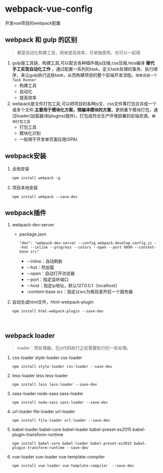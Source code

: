 # webpack-vue-config
开发vue项目的webpack配置

## webpack 和 gulp 的区别

> 都是自动化构建工具，用来提高效率，可单独使用，也可以一起用

1. gulp是工具链、构建工具,可以配合各种插件做js压缩,css压缩,less编译 **替代手工实现自动化工作**   ，通过配置一系列的task，定义task处理的事务、执行顺序，来让gulp执行这些task，从而构建项目的整个前端开发流程。`简单说就一个Task Runner`
   - 构建工具
   - 自动化
   - 提高效率
2. webpack是文件打包工具,可以把项目的各种js文、css文件等打包合并成一个或多个文件,**主要用于模块化方案，预编译模块的方案**，更侧重于模块打包，通过loader(加载器)和plugins(插件)，打包成符合生产环境部署的前端资源。`模块打包工具`
   - 打包工具
   - 模块化识别
   - 一般用于开发单页面应用(SPA)

## webpack安装

1. 全局安装

   ```
   npm install webpack -g
   ```

2. 项目本地安装

   ```
   npm install webpack --save-dev
   ```

## webpack插件

1. webpack-dev-server

   - package.json

     ```
     "dev": "webpack-dev-server --config webpack.develop.config.js --hot --inline --progress --colors --open --port 9999 --content-base src"
     ```

     - --inline：自动刷新
     - --hot：热加载
     - --open：自动打开浏览器
     - --port：指定监听端口
     - --host：指定ip地址，默认127.0.0.1（localhost）
     - -content-base src：指定以src为根目录开启一个服务器

2. 自动生成html文件，html-webpack-plugin

   ```
   npm install html-webpack-plugin --save-dev
   ```

   ​

## webpack loader

> loader：预处理器。在js代码执行之前需要执行的一些处理。

1. css-loader	style-loader css-loader

   ```
   npm install style-loader css-loader --save-dev
   ```

2. less-loader      less less-loader

   ```
   npm install less less-loader --save-dev
   ```

3. sass-loader     node-sass sass-loader

   ```
   npm install node-sass sass-loader --save-dev
   ```

4. url-loader       file-loader url-loader

   ```
   npm install file-loader url-loader --save-dev
   ```

5. babel-loader     babel-core babel-loader babel-preset-es2015 babel-plugin-transform-runtime

   ```
   npm install babel-core babel-loader babel-preset-es2015 babel-plugin-transform-runtime --save-dev
   ```

6. vue-loader     vue-loader vue-template-compiler

   ```
   npm install vue-loader vue-template-compiler  --save-dev
   ```

   ​